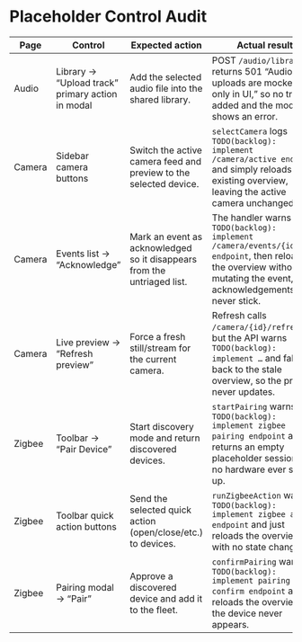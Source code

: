 # Placeholder Control Audit

| Page | Control | Expected action | Actual result | Priority | Backend |
| --- | --- | --- | --- | --- | --- |
| Audio | Library → “Upload track” primary action in modal | Add the selected audio file into the shared library. | POST `/audio/library` returns 501 “Audio uploads are mocked only in UI,” so no track is added and the modal shows an error. | High | Mock-only response | 
| Camera | Sidebar camera buttons | Switch the active camera feed and preview to the selected device. | `selectCamera` logs `TODO(backlog): implement /camera/active endpoint` and simply reloads the existing overview, leaving the active camera unchanged. | High | Not implemented | 
| Camera | Events list → “Acknowledge” | Mark an event as acknowledged so it disappears from the untriaged list. | The handler warns `TODO(backlog): implement /camera/events/{id}/ack endpoint`, then reloads the overview without mutating the event, so acknowledgements never stick. | Medium | Not implemented | 
| Camera | Live preview → “Refresh preview” | Force a fresh still/stream for the current camera. | Refresh calls `/camera/{id}/refresh`, but the API warns `TODO(backlog): implement …` and falls back to the stale overview, so the preview never updates. | Medium | Not implemented | 
| Zigbee | Toolbar → “Pair Device” | Start discovery mode and return discovered devices. | `startPairing` warns `TODO(backlog): implement zigbee pairing endpoint` and returns an empty placeholder session, so no hardware ever shows up. | High | Not implemented | 
| Zigbee | Toolbar quick action buttons | Send the selected quick action (open/close/etc.) to devices. | `runZigbeeAction` warns `TODO(backlog): implement zigbee action endpoint` and just reloads the overview with no state change. | Medium | Not implemented | 
| Zigbee | Pairing modal → “Pair” | Approve a discovered device and add it to the fleet. | `confirmPairing` warns `TODO(backlog): implement pairing confirm endpoint` and reloads the overview, so the device never appears. | High | Not implemented |

